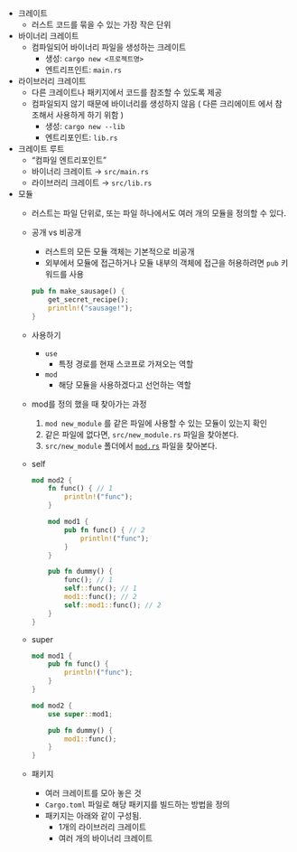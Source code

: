 - 크레이트
    - 러스트 코드를 묶을 수 있는 가장 작은 단위
- 바이너리 크레이트
    - 컴파일되어 바이너리 파일을 생성하는 크레이트
        - 생성: `cargo new <프로젝트명>`
        - 엔트리프인트: `main.rs`
- 라이브러리 크레이트
    - 다른 크레이트나 패키지에서 코드를 참조할 수 있도록 제공
    - 컴파일되지 않기 때문에 바이너리를 생성하지 않음 ( 다른 크리에이트 에서 참조해서 사용하게 하기 위함 )
        - 생성: `cargo new --lib`
        - 엔트리포인트: `lib.rs`
- 크레이트 루트
    - “컴파일 엔트리포인트”
    - 바이너리 크레이트 → `src/main.rs`
    - 라이브러리 크레이트 → `src/lib.rs`
- 모듈
    - 러스트는 파일 단위로, 또는 파일 하나에서도 여러 개의 모듈을 정의할 수 있다.
    - 공개 vs 비공개
        - 러스트의 모든 모듈 객체는 기본적으로 비공개
        - 외부에서 모듈에 접근하거나 모듈 내부의 객체에 접근을 허용하려면 `pub` 키워드를 사용
        
        ```rust
        pub fn make_sausage() {
            get_secret_recipe();
            println!("sausage!");
        }
        ```
        
    - 사용하기
        - `use`
            - 특정 경로를 현재 스코프로 가져오는 역할
        - `mod`
            - 해당 모듈을 사용하겠다고 선언하는 역할
    - mod를 정의 했을 때 찾아가는 과정
        1. `mod new_module` 를 같은 파일에 사용할 수 있는 모듈이 있는지 확인
        2. 같은 파일에 없다면, `src/new_module.rs` 파일을 찾아본다.
        3. `src/new_module` 폴더에서 [`mod.rs`](http://mod.rs) 파일을 찾아본다.
    - self
        
        ```rust
        mod mod2 {
            fn func() { // 1 
                println!("func");
            }
        
            mod mod1 {
                pub fn func() { // 2
                    println!("func");
                }
            }
        
            pub fn dummy() {
                func(); // 1
                self::func(); // 1
                mod1::func(); // 2
                self::mod1::func(); // 2
            }
        }
        ```
        
    - super
        
        ```rust
        mod mod1 {
            pub fn func() {
                println!("func");
            }
        }
        
        mod mod2 {
            use super::mod1;
        
            pub fn dummy() {
                mod1::func();
            }
        }
        
        ```
        
    - 패키지
        - 여러 크레이트를 모아 놓은 것
        - `Cargo.toml` 파일로 해당 패키지를 빌드하는 방법을 정의
        - 패키지는 아래와 같이 구성됨.
            - 1개의 라이브러리 크레이트
            - 여러 개의 바이너리 크레이트

